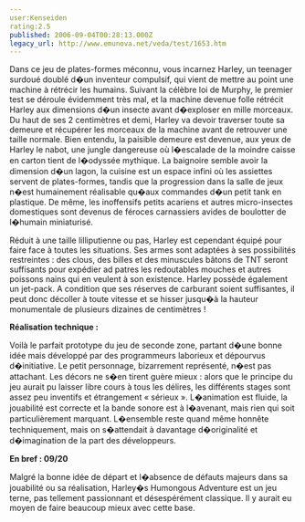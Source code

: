 ```yaml
---
user:Kenseiden
rating:2.5
published: 2006-09-04T00:28:13.000Z
legacy_url: http://www.emunova.net/veda/test/1653.htm
---
```

Dans ce jeu de plates-formes méconnu, vous incarnez Harley, un teenager surdoué doublé d�un inventeur compulsif, qui vient de mettre au point une machine à rétrécir les humains. Suivant la célèbre loi de Murphy, le premier test se déroule évidemment très mal, et la machine devenue folle rétrécit Harley aux dimensions d�un insecte avant d�exploser en mille morceaux. Du haut de ses 2 centimètres et demi, Harley va devoir traverser toute sa demeure et récupérer les morceaux de la machine avant de retrouver une taille normale. Bien entendu, la paisible demeure est devenue, aux yeux de Harley le nabot, une jungle dangereuse où l�escalade de la moindre caisse en carton tient de l�odyssée mythique. La baignoire semble avoir la dimension d�un lagon, la cuisine est un espace infini où les assiettes servent de plates-formes, tandis que la progression dans la salle de jeux n�est humainement réalisable qu�aux commandes d�un petit tank en plastique. De même, les inoffensifs petits acariens et autres micro-insectes domestiques sont devenus de féroces carnassiers avides de boulotter de l�humain miniaturisé.  

  

Réduit à une taille lilliputienne ou pas, Harley est cependant équipé pour faire face à toutes les situations. Ses armes sont adaptées à ses possibilités restreintes : des clous, des billes et des minuscules bâtons de TNT seront suffisants pour expédier ad patres les redoutables mouches et autres poissons nains qui en veulent à son existence. Harley possède également un jet-pack. A condition que ses réserves de carburant soient suffisantes, il peut donc décoller à toute vitesse et se hisser jusqu�à la hauteur monumentale de plusieurs dizaines de centimètres !  

  

**Réalisation technique :**  

Voilà le parfait prototype du jeu de seconde zone, partant d�une bonne idée mais développé par des programmeurs laborieux et dépourvus d�initiative. Le petit personnage, bizarrement représenté, n�est pas attachant. Les décors ne s�en tirent guère mieux : alors que le principe du jeu aurait pu laisser libre cours à tous les délires, les différents stages sont assez peu inventifs et étrangement « sérieux ». L�animation est fluide, la jouabilité est correcte et la bande sonore est à l�avenant, mais rien qui soit particulièrement marquant. L�ensemble reste quand même honnête techniquement, mais on s�attendait à davantage d�originalité et d�imagination de la part des développeurs.  

  

**En bref : 09/20**  

Malgré la bonne idée de départ et l�absence de défauts majeurs dans sa jouabilité ou sa réalisation, Harley�s Humongous Adventure est un jeu terne, pas tellement passionnant et désespérément classique. Il y aurait eu moyen de faire beaucoup mieux avec cette base.